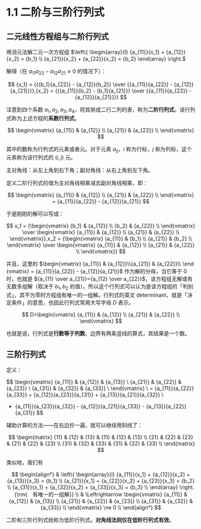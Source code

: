 # 1.1 二阶与三阶行列式

## 二元线性方程组与二阶行列式

用消元法解二元一次方程组 $\left\{ \begin{array}{l} {a_{11}}{x_1} + {a_{12}}{x_2} = {b_1}  \\   {a_{21}}{x_2} + {a_{22}}{x_2} = {b_2} \end{array}  \right.$

解得（在 $a_{11}a_{22}-a_{12}a_{21} \ne 0$ 的情况下）：

$$
{x_1} = {{{b_1}{a_{22}} - {a_{12}}{b_2}} \over {{a_{11}}{a_{22}} - {a_{12}}{a_{21}}}},{x_2} = {{{a_{11}}{b_2} - {b_1}{a_{21}}} \over {{a_{11}}{a_{22}} - {a_{12}}{a_{21}}}}
$$

注意到四个系数 $a_1,a_2,a_3,a_4$，将其排成二行二列的表，称为**二阶行列式**。该行列式称为上述方程的**系数行列式**。

$$
\begin{vmatrix}
   {a_{11}} & {a_{12}}  \\ 
   {a_{21}} & {a_{22}}  \\ 
 \end{vmatrix}
$$

其中的数称为行列式的元素或者元。对于元素 $a_{ij}$，$i$ 称为行标，$j$ 称为列标，这个元素称为该行列式的 $(i,j)$ 元。

主对角线：从左上角到右下角；副对角线：从右上角到左下角。

定义二阶行列式的值为主对角线相乘减去副对角线相乘，即：

$$
\begin{vmatrix}
   {a_{11}} & {a_{12}}  \\ 
   {a_{21}} & {a_{22}}  \\ 
 \end{vmatrix} = {a_{11}}{a_{22}} - {a_{12}}{a_{21}}
$$

于是刚刚的解可以写成：

$$
x_1 = {\begin{vmatrix}
   {b_1} & {a_{12}}  \\ 
   {b_2} & {a_{22}}  \\ 
 \end{vmatrix} \over \begin{vmatrix}
   {a_{11}} & {a_{12}}  \\ 
   {a_{21}} & {a_{22}}  \\ 
 \end{vmatrix}},x_2 = {\begin{vmatrix}
   {a_{11}} & {b_1}  \\ 
   {a_{21}} & {b_2}  \\ 
 \end{vmatrix} \over \begin{vmatrix}
   {a_{11}} & {a_{12}}  \\ 
   {a_{21}} & {a_{22}}  \\ 
 \end{vmatrix}}
$$

并且，这里的 $\begin{vmatrix} {a_{11}} & {a_{12}}\\{a_{21}} & {a_{22}}\\ \end {vmatrix} = {a_{11}}{a_{22}} - {a_{12}}{a_{21}}$ 作为解的分母，当它等于 $0$ 时，也就是 ${a_{11} \over a_{21}}={a_{12} \over a_{22}}$，该方程组无解或有无数多组解（取决于 $b_1,b_2$ 的值）。所以这个行列式可以认为是该方程组的「判别式」，其不为零时方程组有唯一的一组解。行列式的英文 determinant，就是「决定条件」的意思，也因此行列式常用大写字母 $D$ 表示。

$$
D=\begin{vmatrix}
   {a_{11}} & {a_{12}}  \\ 
   {a_{21}} & {a_{22}}  \\ 
 \end{vmatrix}
$$

也就是说，行列式是**行数等于列数**、边界有两条竖线的算式，其结果是一个数。

## 三阶行列式

定义：

$$
\begin{vmatrix}
  {a_{11}} & {a_{12}} & {a_{13}}  \\ 
  {a_{21}} & {a_{22}} & {a_{23}}  \\ 
  {a_{31}} & {a_{32}} & {a_{33}}  \\ 
\end{vmatrix} \\ 
  = {a_{11}}{a_{22}}{a_{33}} + {a_{12}}{a_{23}}{a_{31}} + {a_{13}}{a_{21}}{a_{32}} \\ 
  - {a_{11}}{a_{23}}{a_{32}} - {a_{12}}{a_{21}}{a_{33}} - {a_{13}}{a_{22}}{a_{31}}
$$

辅助计算的方法——在右边抄一遍，就可以继续用斜线了：

$$
\begin{matrix}
   {11} & {12} & {13} & {11} & {12} & {13}  \\ 
   {21} & {22} & {23} & {21} & {22} & {23}  \\ 
   {31} & {32} & {33} & {31} & {32} & {33}  \\ 
\end{matrix}
$$

类似地，我们有

$$
\begin{align*}
  & \left\{ \begin{array}{l}
  {a_{11}}{x_1} + {a_{12}}{x_2} + {a_{13}}{x_3} = {b_1} \\ 
  {a_{21}}{x_1} + {a_{22}}{x_2} + {a_{23}}{x_3} = {b_2} \\ 
  {a_{31}}{x_1} + {a_{32}}{x_2} + {a_{33}}{x_3} = {b_3}  \\ \end{array}  \right.{\rm{　有唯一的一组解}}  \\ 
  &  \Leftrightarrow \begin{vmatrix}
   {a_{11}} & {a_{12}} & {a_{13}}  \\ 
   {a_{21}} & {a_{22}} & {a_{23}}  \\ 
   {a_{31}} & {a_{32}} & {a_{33}}  \\ 
 \end{vmatrix} \ne 0 \\
\end{align*}
$$

二阶和三阶行列式统称为低阶行列式。**对角线法则仅在低阶行列式有效**。
